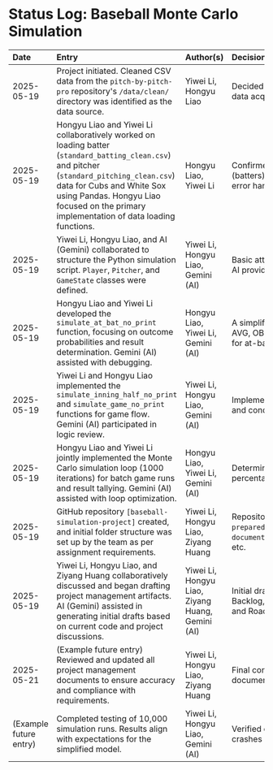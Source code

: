 # Status Log: Baseball Monte Carlo Simulation

| Date       | Entry                                                                                                                                                              | Author(s)                                  | Decisions/Issues Resolved                                                                                                                      |
| :--------- | :----------------------------------------------------------------------------------------------------------------------------------------------------------------- | :----------------------------------------- | :--------------------------------------------------------------------------------------------------------------------------------------------- |
| 2025-05-19 | Project initiated. Cleaned CSV data from the `pitch-by-pitch-pro` repository's `/data/clean/` directory was identified as the data source.                            | Yiwei Li, Hongyu Liao                      | Decided to use existing cleaned data to streamline data acquisition for this assignment.                                                      |
| 2025-05-19 | Hongyu Liao and Yiwei Li collaboratively worked on loading batter (`standard_batting_clean.csv`) and pitcher (`standard_pitching_clean.csv`) data for Cubs and White Sox using Pandas. Hongyu Liao focused on the primary implementation of data loading functions. | Hongyu Liao, Yiwei Li                      | Confirmed key columns: Player, BA, OBP, SLG (batters); Player, ERA (pitchers). Included basic error handling for invalid data by using defaults. |
| 2025-05-19 | Yiwei Li, Hongyu Liao, and AI (Gemini) collaborated to structure the Python simulation script. `Player`, `Pitcher`, and `GameState` classes were defined.          | Yiwei Li, Hongyu Liao, Gemini (AI)         | Basic attributes and methods for classes outlined. AI provided initial templates for class structures.                                   |
| 2025-05-19 | Hongyu Liao and Yiwei Li developed the `simulate_at_bat_no_print` function, focusing on outcome probabilities and result determination. Gemini (AI) assisted with debugging. | Hongyu Liao, Yiwei Li, Gemini (AI)         | A simplified probability model based on player AVG, OBP, SLG, and pitcher ERA was implemented for at-bat outcomes.                  |
| 2025-05-19 | Yiwei Li and Hongyu Liao implemented the `simulate_inning_half_no_print` and `simulate_game_no_print` functions for game flow. Gemini (AI) participated in logic review. | Yiwei Li, Hongyu Liao, Gemini (AI)         | Implemented the basic flow for a 9-inning game and conditions for early game termination.                                                     |
| 2025-05-19 | Hongyu Liao and Yiwei Li jointly implemented the Monte Carlo simulation loop (1000 iterations) for batch game runs and result tallying. Gemini (AI) assisted with loop optimization. | Hongyu Liao, Yiwei Li, Gemini (AI)         | Determined output as win counts and percentages. Simplified tie handling.                                                                   |
| 2025-05-19 | GitHub repository `[baseball-simulation-project]` created, and initial folder structure was set up by the team as per assignment requirements.                                      | Yiwei Li, Hongyu Liao, Ziyang Huang        | Repository includes `functional_code`, `prepared_data`, `documentation_and_project_management_artifacts`, etc.                        |
| 2025-05-19 | Yiwei Li, Hongyu Liao, and Ziyang Huang collaboratively discussed and began drafting project management artifacts. AI (Gemini) assisted in generating initial drafts based on current code and project discussions. | Yiwei Li, Hongyu Liao, Ziyang Huang, Gemini (AI) | Initial drafts for Functional Specs, WBS, Product Backlog, Status Log (this document), Activity List, and Roadmap were created.        |
| 2025-05-21 | (Example future entry) Reviewed and updated all project management documents to ensure accuracy and compliance with requirements.                | Yiwei Li, Hongyu Liao, Ziyang Huang        | Final confirmation of the completeness of all documentation.                                                                                   |
| (Example future entry) | Completed testing of 10,000 simulation runs. Results align with expectations for the simplified model.                                       | Yiwei Li, Hongyu Liao, Gemini (AI)         | Verified code stability during batch simulations; no crashes encountered.                                                                      |